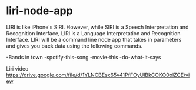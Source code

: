 # liri-node-app

LIRI is like iPhone's SIRI. However, while SIRI is a Speech Interpretation and Recognition Interface, LIRI is a Language Interpretation and Recognition Interface. LIRI will be a command line node app that takes in parameters and gives you back data using the following commands.

-Bands in town
-spotify-this-song
-movie-this
-do-what-it-says


Liri video https://drive.google.com/file/d/1YLNCBEsx65v41PfFOyUlBkCOKO0olZCE/view
